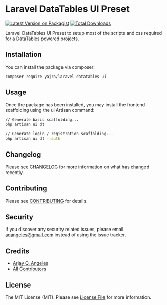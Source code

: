 # Laravel DataTables UI Preset

[![Latest Version on Packagist](https://img.shields.io/packagist/v/yajra/laravel-datatables-ui.svg?style=flat-square)](https://packagist.org/packages/yajra/laravel-datatables-ui)
[![Total Downloads](https://img.shields.io/packagist/dt/yajra/laravel-datatables-ui.svg?style=flat-square)](https://packagist.org/packages/yajra/laravel-datatables-ui)

Laravel DataTables UI Preset to setup most of the scripts and css required for a DataTables powered projects.

## Installation

You can install the package via composer:

```bash
composer require yajra/laravel-datatables-ui
```

## Usage

Once the package has been installed, you may install the frontend scaffolding using the ui Artisan command:

```bash
// Generate basic scaffolding...
php artisan ui dt

// Generate login / registration scaffolding...
php artisan ui dt --auth
```

## Changelog

Please see [CHANGELOG](CHANGELOG.md) for more information on what has changed recently.

## Contributing

Please see [CONTRIBUTING](CONTRIBUTING.md) for details.

## Security

If you discover any security related issues, please email aqangeles@gmail.com instead of using the issue tracker.

## Credits

- [Arjay Q. Angeles](https://github.com/yajra)
- [All Contributors](../../contributors)

## License

The MIT License (MIT). Please see [License File](LICENSE.md) for more information.
